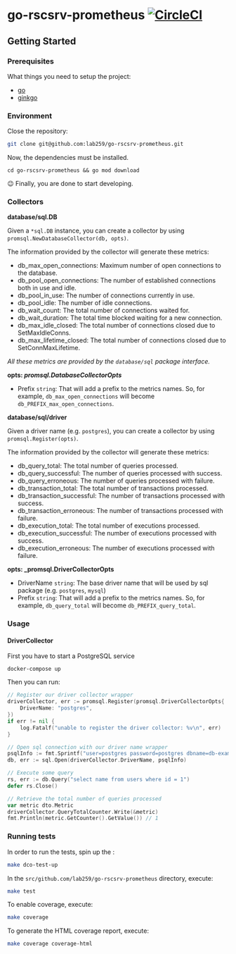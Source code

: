 # go-rscsrv-prometheus [![CircleCI](https://circleci.com/gh/lab259/go-rscsrv-prometheus.svg?style=svg&circle-token=870af825230a3bc9c94a153dad99b49cbebd696f)](https://circleci.com/gh/lab259/go-rscsrv-prometheus)

## Getting Started

### Prerequisites

What things you need to setup the project:

- [go](https://golang.org/doc/install)
- [ginkgo](http://onsi.github.io/ginkgo/)

### Environment

Close the repository:

```bash
git clone git@github.com:lab259/go-rscsrv-prometheus.git
```

Now, the dependencies must be installed.

```
cd go-rscsrv-prometheus && go mod download
```

:wink: Finally, you are done to start developing.

### Collectors

**database/sql.DB**

Given a `*sql.DB` instance, you can create a collector by using `promsql.NewDatabaseCollector(db, opts)`.

The information provided by the collector will generate these metrics:

- db_max_open_connections: Maximum number of open connections to the database.
- db_pool_open_connections: The number of established connections both in use and idle.
- db_pool_in_use: The number of connections currently in use.
- db_pool_idle: The number of idle connections.
- db_wait_count: The total number of connections waited for.
- db_wait_duration: The total time blocked waiting for a new connection.
- db_max_idle_closed: The total number of connections closed due to SetMaxIdleConns.
- db_max_lifetime_closed: The total number of connections closed due to SetConnMaxLifetime.

_All these metrics are provided by the `database/sql` package interface._

**opts: _promsql.DatabaseCollectorOpts_**
- Prefix `string`: That will add a prefix to the metrics names. So, for example, `db_max_open_connections` will become `db_PREFIX_max_open_connections`.


**database/sql/driver**

Given a driver name (e.g. `postgres`), you can create a collector by using `promsql.Register(opts)`.

The information provided by the collector will generate these metrics:

- db_query_total: The total number of queries processed.
- db_query_successful: The number of queries processed with success.
- db_query_erroneous: The number of queries processed with failure.
- db_transaction_total: The total number of transactions processed.
- db_transaction_successful: The number of transactions processed with success.
- db_transaction_erroneous: The number of transactions processed with failure.
- db_execution_total: The total number of executions processed.
- db_execution_successful: The number of executions processed with success.
- db_execution_erroneous: The number of executions processed with failure.

**opts: _promsql.DriverCollectorOpts**
- DriverName `string`: The base driver name that will be used by sql package (e.g. `postgres`, `mysql`)
- Prefix `string`: That will add a prefix to the metrics names. So, for example, `db_query_total` will become `db_PREFIX_query_total`.


### Usage

#### DriverCollector

First you have to start a PostgreSQL service

```
docker-compose up
```

Then you can run: 

```go
// Register our driver collector wrapper
driverCollector, err := promsql.Register(promsql.DriverCollectorOpts{
    DriverName: "postgres",
})
if err != nil {
    log.Fatalf("unable to register the driver collector: %v\n", err)
}

// Open sql connection with our driver name wrapper 
psqlInfo := fmt.Sprintf("user=postgres password=postgres dbname=db-example sslmode=disable")
db, err := sql.Open(driverCollector.DriverName, psqlInfo)

// Execute some query
rs, err := db.Query("select name from users where id = 1")
defer rs.Close()

// Retrieve the total number of queries processed
var metric dto.Metric
driverCollector.QueryTotalCounter.Write(&metric)
fmt.Println(metric.GetCounter().GetValue()) // 1
```

### Running tests

In order to run the tests, spin up the :

```bash
make dco-test-up
```

In the `src/github.com/lab259/go-rscsrv-prometheus` directory, execute:

```bash
make test
```

To enable coverage, execute:

```bash
make coverage
```

To generate the HTML coverage report, execute:

```bash
make coverage coverage-html
```
